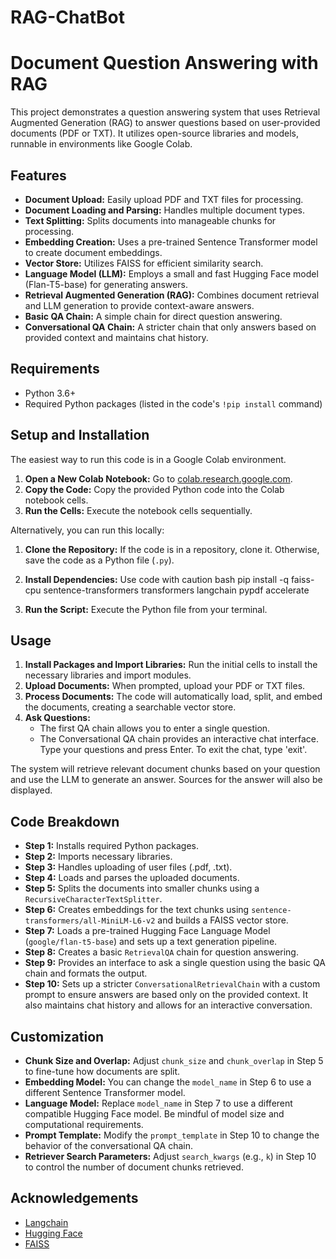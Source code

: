 # RAG-ChatBot
# Document Question Answering with RAG

This project demonstrates a question answering system that uses Retrieval Augmented Generation (RAG) to answer questions based on user-provided documents (PDF or TXT). It utilizes open-source libraries and models, runnable in environments like Google Colab.

## Features

- **Document Upload:** Easily upload PDF and TXT files for processing.
- **Document Loading and Parsing:** Handles multiple document types.
- **Text Splitting:** Splits documents into manageable chunks for processing.
- **Embedding Creation:** Uses a pre-trained Sentence Transformer model to create document embeddings.
- **Vector Store:** Utilizes FAISS for efficient similarity search.
- **Language Model (LLM):** Employs a small and fast Hugging Face model (Flan-T5-base) for generating answers.
- **Retrieval Augmented Generation (RAG):** Combines document retrieval and LLM generation to provide context-aware answers.
- **Basic QA Chain:** A simple chain for direct question answering.
- **Conversational QA Chain:** A stricter chain that only answers based on provided context and maintains chat history.

## Requirements

- Python 3.6+
- Required Python packages (listed in the code's `!pip install` command)

## Setup and Installation

The easiest way to run this code is in a Google Colab environment.

1. **Open a New Colab Notebook:** Go to [colab.research.google.com](https://colab.research.google.com/).
2. **Copy the Code:** Copy the provided Python code into the Colab notebook cells.
3. **Run the Cells:** Execute the notebook cells sequentially.

Alternatively, you can run this locally:

1. **Clone the Repository:** If the code is in a repository, clone it. Otherwise, save the code as a Python file (`.py`).
2. **Install Dependencies:**
Use code with caution
bash pip install -q faiss-cpu sentence-transformers transformers langchain pypdf accelerate

3. **Run the Script:** Execute the Python file from your terminal.

## Usage

1. **Install Packages and Import Libraries:** Run the initial cells to install the necessary libraries and import modules.
2. **Upload Documents:** When prompted, upload your PDF or TXT files.
3. **Process Documents:** The code will automatically load, split, and embed the documents, creating a searchable vector store.
4. **Ask Questions:**
   - The first QA chain allows you to enter a single question.
   - The Conversational QA chain provides an interactive chat interface. Type your questions and press Enter. To exit the chat, type 'exit'.

The system will retrieve relevant document chunks based on your question and use the LLM to generate an answer. Sources for the answer will also be displayed.

## Code Breakdown

- **Step 1:** Installs required Python packages.
- **Step 2:** Imports necessary libraries.
- **Step 3:** Handles uploading of user files (.pdf, .txt).
- **Step 4:** Loads and parses the uploaded documents.
- **Step 5:** Splits the documents into smaller chunks using a `RecursiveCharacterTextSplitter`.
- **Step 6:** Creates embeddings for the text chunks using `sentence-transformers/all-MiniLM-L6-v2` and builds a FAISS vector store.
- **Step 7:** Loads a pre-trained Hugging Face Language Model (`google/flan-t5-base`) and sets up a text generation pipeline.
- **Step 8:** Creates a basic `RetrievalQA` chain for question answering.
- **Step 9:** Provides an interface to ask a single question using the basic QA chain and formats the output.
- **Step 10:** Sets up a stricter `ConversationalRetrievalChain` with a custom prompt to ensure answers are based only on the provided context. It also maintains chat history and allows for an interactive conversation.

## Customization

- **Chunk Size and Overlap:** Adjust `chunk_size` and `chunk_overlap` in Step 5 to fine-tune how documents are split.
- **Embedding Model:** You can change the `model_name` in Step 6 to use a different Sentence Transformer model.
- **Language Model:** Replace `model_name` in Step 7 to use a different compatible Hugging Face model. Be mindful of model size and computational requirements.
- **Prompt Template:** Modify the `prompt_template` in Step 10 to change the behavior of the conversational QA chain.
- **Retriever Search Parameters:** Adjust `search_kwargs` (e.g., `k`) in Step 10 to control the number of document chunks retrieved.

## Acknowledgements

- [Langchain](https://www.langchain.com/)
- [Hugging Face](https://huggingface.co/)
- [FAISS](https://github.com/facebookresearch/faiss)


